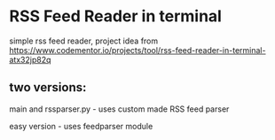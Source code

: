 # RSS Feed Reader in terminal

simple rss feed reader, project idea from https://www.codementor.io/projects/tool/rss-feed-reader-in-terminal-atx32jp82q

## two versions:

main and rssparser.py - uses custom made RSS feed parser 

easy version - uses feedparser module

